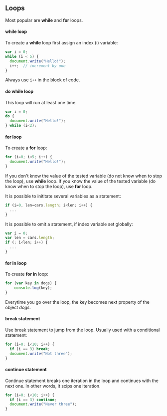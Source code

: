 ## Loops
Most popular are **while** and **for** loops. 

#### while loop
To create a **while** loop first assign an index (i) variable:
```javascript
var i = 0;
while (i < 5) {
  document.write("Hello!");
  i++;  // increment by one
}
```
Always use ```i++``` in the block of code.

#### do while loop
This loop will run at least one time.
```javascript
var i = 0;
do {
  document.write("Hello!");
} while (i<2);
```

#### for loop
To create a **for** loop:
```javascript
for (i=0; i<5; i++) {
  document.write("Hello!");
}
```
If you don't know the value of the tested variable (do not know when to stop the loop), use **while** loop. If you know the value of the tested variable (do know when to stop the loop), use **for** loop.

It is possible to inititate several variables as a statement:
```javascript
if (i=0, len=cars.length; i<len; i++) {
  ...
}
```
It is possible to omit a statement, if index variable set globally:
```javascript
var i = 0;
var len = cars.length;
if (; i<len; i++) {
  ...
}
```

#### for in loop
To create **for in** loop:
```javascript
for (var key in dogs) {
    console.log(key);
}
```
Everytime you go over the loop, the key becomes next property of the object *dogs*.

#### break statement
Use break statement to jump from the loop. Usually used with a conditional statement:
```javascript
for (i=0; i<10; i++) {
  if (i == 3) break;
  document.write("Not three");
}
```

#### continue statement
Continue statement breaks one iteration in the loop and continues with the next one. In other words, it scips one iteration.
```javascript
for (i=0; i<10; i++) {
  if (i == 3) continue;
  document.write("Never three");
}
```
